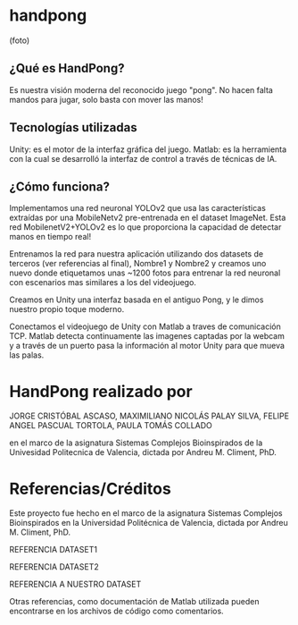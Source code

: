 # handpong

(foto)

## ¿Qué es HandPong?

Es nuestra visión moderna del reconocido juego "pong". No hacen falta mandos para jugar, solo basta con mover las manos!

## Tecnologías utilizadas

Unity: es el motor de la interfaz gráfica del juego.
Matlab: es la herramienta con la cual se desarrolló la interfaz de control a través de técnicas de IA.

## ¿Cómo funciona?

Implementamos una red neuronal YOLOv2 que usa las características extraídas por una MobileNetv2 pre-entrenada en el dataset ImageNet. Esta red MobilenetV2+YOLOv2 es lo que proporciona la capacidad de detectar manos en tiempo real!

Entrenamos la red para nuestra aplicación utilizando dos datasets de terceros (ver referencias al final), Nombre1 y Nombre2
y creamos uno nuevo donde etiquetamos unas ~1200 fotos para entrenar la red neuronal con escenarios mas similares a los del videojuego.

Creamos en Unity una interfaz basada en el antiguo Pong, y le dimos nuestro propio toque moderno.

Conectamos el videojuego de Unity con Matlab a traves de comunicación TCP. Matlab detecta continuamente las imagenes captadas por la webcam y a través de un puerto pasa la información al motor Unity para que mueva las palas.

# HandPong realizado por

JORGE CRISTÓBAL ASCASO, 
MAXIMILIANO NICOLÁS PALAY SILVA, 
FELIPE ANGEL PASCUAL TORTOLA, 
PAULA TOMÁS COLLADO 

en el marco de la asignatura Sistemas Complejos Bioinspirados de la Univesidad Politecnica de Valencia, dictada por Andreu M. Climent, PhD.

# Referencias/Créditos

Este proyecto fue hecho en el marco de la asignatura Sistemas Complejos Bioinspirados en la Universidad Politécnica de Valencia, dictada por Andreu M. Climent, PhD.

REFERENCIA DATASET1

REFERENCIA DATASET2

REFERENCIA A NUESTRO DATASET

Otras referencias, como documentación de Matlab utilizada pueden encontrarse en los archivos de código como comentarios.
